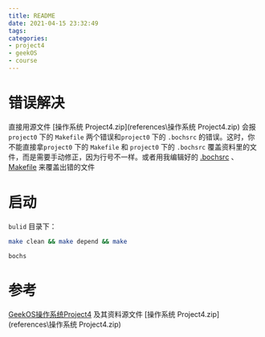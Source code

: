 ```yaml
---
title: README
date: 2021-04-15 23:32:49
tags: 
categories: 
- project4
- geekOS
- course
---
```




# 错误解决

直接用源文件  [操作系统 Project4.zip](references\操作系统 Project4.zip)  会报 `project0` 下的 `Makefile` 两个错误和`project0` 下的 `.bochsrc` 的错误。这时，你不能直接拿`project0` 下的 `Makefile` 和 `project0` 下的 `.bochsrc` 覆盖资料里的文件，而是需要手动修正，因为行号不一样。或者用我编辑好的  [.bochsrc](data\.bochsrc) 、 [Makefile](data\Makefile) 来覆盖出错的文件

# 启动

`bulid` 目录下：

```sh
make clean && make depend && make
```

```
bochs
```

# 参考

 [GeekOS操作系统Project4](references\GeekOS操作系统Project4_二叉排序树的检索，插入和删除-CSDN博客.html) 及其资料源文件 [操作系统 Project4.zip](references\操作系统 Project4.zip) 





